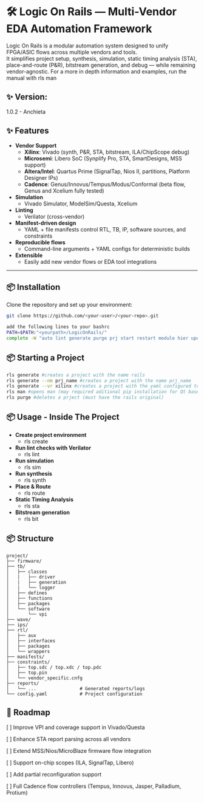 # 🛠️ Logic On Rails — Multi-Vendor EDA Automation Framework

Logic On Rails is a modular automation system designed to unify FPGA/ASIC flows across multiple vendors and tools.  
It simplifies project setup, synthesis, simulation, static timing analysis (STA), place-and-route (P&R), bitstream generation, and debug — while remaining vendor-agnostic. For a more in depth information and examples, run the manual with rls man 

## ✨ Version:

1.0.2 - Anchieta

## ✨ Features

- **Vendor Support**
  - **Xilinx**: Vivado (synth, P&R, STA, bitstream, ILA/ChipScope debug)  
  - **Microsemi**: Libero SoC (Synplify Pro, STA, SmartDesigns, MSS support)  
  - **Altera/Intel**: Quartus Prime (SignalTap, Nios II, partitions, Platform Designer IPs)  
  - **Cadence**: Genus/Innovus/Tempus/Modus/Conformal (beta flow, Genus and Xcelium fully tested)  
- **Simulation**  
  - Vivado Simulator, ModelSim/Questa, Xcelium  
- **Linting**  
  - Verilator (cross-vendor)  
- **Manifest-driven design**  
  - YAML + file manifests control RTL, TB, IP, software sources, and constraints  
- **Reproducible flows**  
  - Command-line arguments + YAML configs for deterministic builds  
- **Extensible**  
  - Easily add new vendor flows or EDA tool integrations  

---

## 📦 Installation

Clone the repository and set up your environment:

```bash
git clone https://github.com/<your-user>/<your-repo>.git

add the following lines to your bashrc
PATH=$PATH:"<yourpath>/LogicOnRails/"
complete -W "auto lint generate purge prj start restart module hier update create delete synth bit sta sim route up report populate help man" rls
```

## 📦 Starting a Project
```bash
rls generate #creates a project with the name rails
rls generate --nm prj_name #creates a project with the name prj_name
rls generate --vr xilinx #creates a project with the yaml configured to xilinx
rls man #opens man (may required aditional pip installation for Qt based python library)
rls purge #deletes a prject (must have the rails original)
```

## 📦 Usage - Inside The Project

- **Create project environment**
  - rls create
- **Run lint checks with Verilator**
  - rls lint
- **Run simulation**
  - rls sim
- **Run synthesis**
  - rls synth
- **Place & Route**
  - rls route
- **Static Timing Analysis**
  - rls sta
- **Bitstream generation**
  - rls bit

## 📦 Structure
```
project/
├── firmware/
├── tb/
│   ├── classes
│   |   ├── driver
│   |   ├── generation
│   |   └── logger
│   ├── defines
│   ├── functions
│   ├── packages
│   └── software
│       └── vpi
├── wave/
├── ips/
├── rtl/
│   ├── aux
│   ├── interfaces
│   ├── packages
│   └── wrappers
├── manifests/
├── constraints/
│   ├── top.sdc / top.xdc / top.pdc
│   ├── top.pin
│   └── vendor_specific.cnfg
├── reports/
│   └── ...                # Generated reports/logs
└── config.yaml            # Project configuration
```

## 🔮 Roadmap

[ ] Improve VPI and coverage support in Vivado/Questa

[ ] Enhance STA report parsing across all vendors

[ ] Extend MSS/Nios/MicroBlaze firmware flow integration

[ ] Support on-chip scopes (ILA, SignalTap, Libero)

[ ] Add partial reconfiguration support

[ ] Full Cadence flow controllers (Tempus, Innovus, Jasper, Palladium, Protium)

